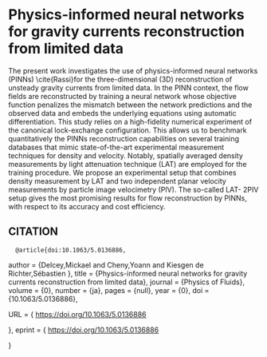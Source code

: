 <h1> Physics-informed neural networks for gravity currents reconstruction from limited data </h1>

<p> The present work investigates the use of physics-informed neural networks (PINNs) \cite{Rassi}for the three-dimensional (3D)
reconstruction of unsteady gravity currents from limited data. In the PINN context, the flow fields are reconstructed
by training a neural network whose objective function penalizes the mismatch between the network predictions and the
observed data and embeds the underlying equations using automatic differentiation. This study relies on a high-fidelity
numerical experiment of the canonical lock-exchange configuration. This allows us to benchmark quantitatively the
PINNs reconstruction capabilities on several training databases that mimic state-of-the-art experimental measurement
techniques for density and velocity. Notably, spatially averaged density measurements by light attenuation technique
(LAT) are employed for the training procedure. We propose an experimental setup that combines density measurement
by LAT and two independent planar velocity measurements by particle image velocimetry (PIV). The so-called LAT-
2PIV setup gives the most promising results for flow reconstruction by PINNs, with respect to its accuracy and cost
efficiency.</p>

## CITATION 

      @article{doi:10.1063/5.0136886,
   author = {Delcey,Mickael  and Cheny,Yoann  and Kiesgen de Richter,Sébastien },
   title = {Physics-informed neural networks for gravity currents reconstruction from limited data},
   journal = {Physics of Fluids},
   volume = {0},
   number = {ja},
   pages = {null},
   year = {0},
   doi = {10.1063/5.0136886},

   URL = { 
           https://doi.org/10.1063/5.0136886

   },
   eprint = { 
           https://doi.org/10.1063/5.0136886

   }
